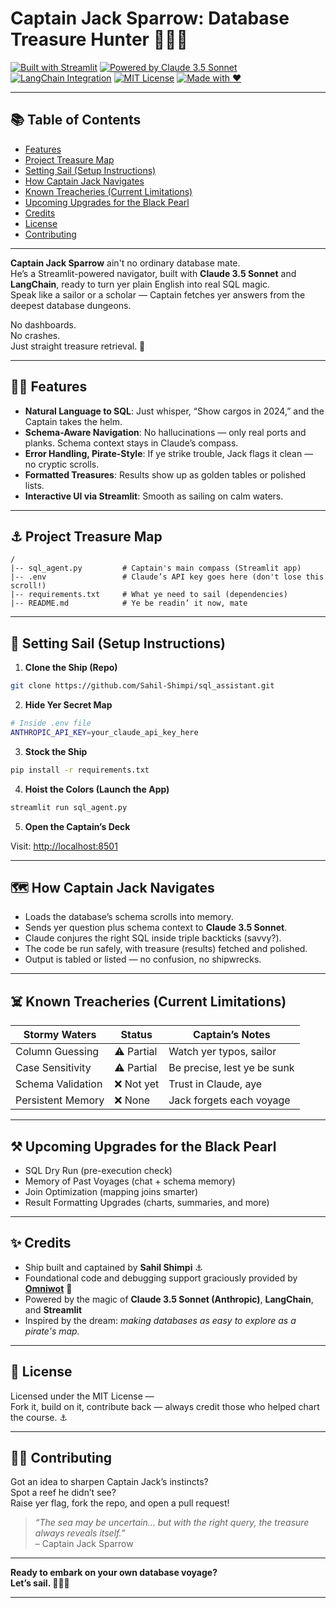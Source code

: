 # Captain Jack Sparrow: Database Treasure Hunter 🏴‍☠️⚓

[![Built with Streamlit](https://img.shields.io/badge/Built%20with-Streamlit-fc466b?logo=streamlit)](https://streamlit.io/)
[![Powered by Claude 3.5 Sonnet](https://img.shields.io/badge/Powered%20by-Claude%203.5%20Sonnet-blueviolet)](https://www.anthropic.com/index/claude)
[![LangChain Integration](https://img.shields.io/badge/Integration-LangChain-00bcd4)](https://www.langchain.dev/)
[![MIT License](https://img.shields.io/badge/License-MIT-green)](https://opensource.org/licenses/MIT)
[![Made with ❤️](https://img.shields.io/badge/Made%20with-%E2%9D%A4-red)](https://github.com/Sahil-Shimpi)

---

## 📚 Table of Contents

- [Features](#-features)
- [Project Treasure Map](#-project-treasure-map)
- [Setting Sail (Setup Instructions)](#-setting-sail-setup-instructions)
- [How Captain Jack Navigates](#-how-captain-jack-navigates)
- [Known Treacheries (Current Limitations)](#-known-treacheries-current-limitations)
- [Upcoming Upgrades for the Black Pearl](#-upcoming-upgrades-for-the-black-pearl)
- [Credits](#-credits)
- [License](#-license)
- [Contributing](#-contributing)

---

**Captain Jack Sparrow** ain't no ordinary database mate.  
He’s a Streamlit-powered navigator, built with **Claude 3.5 Sonnet** and **LangChain**, ready to turn yer plain English into real SQL magic.  
Speak like a sailor or a scholar — Captain fetches yer answers from the deepest database dungeons.

No dashboards.  
No crashes.  
Just straight treasure retrieval. 📜

---

## 🏴‍☠️ Features

- **Natural Language to SQL**: Just whisper, “Show cargos in 2024,” and the Captain takes the helm.
- **Schema-Aware Navigation**: No hallucinations — only real ports and planks. Schema context stays in Claude’s compass.
- **Error Handling, Pirate-Style**: If ye strike trouble, Jack flags it clean — no cryptic scrolls.
- **Formatted Treasures**: Results show up as golden tables or polished lists.
- **Interactive UI via Streamlit**: Smooth as sailing on calm waters.

---

## ⚓ Project Treasure Map

```
/
|-- sql_agent.py         # Captain's main compass (Streamlit app)
|-- .env                 # Claude’s API key goes here (don't lose this scroll!)
|-- requirements.txt     # What ye need to sail (dependencies)
|-- README.md            # Ye be readin’ it now, mate
```

---

## 🧭 Setting Sail (Setup Instructions)

1. **Clone the Ship (Repo)**

```bash
git clone https://github.com/Sahil-Shimpi/sql_assistant.git
```

2. **Hide Yer Secret Map**

```bash
# Inside .env file
ANTHROPIC_API_KEY=your_claude_api_key_here
```

3. **Stock the Ship**

```bash
pip install -r requirements.txt
```

4. **Hoist the Colors (Launch the App)**

```bash
streamlit run sql_agent.py
```

5. **Open the Captain’s Deck**

Visit: [http://localhost:8501](http://localhost:8501)

---

## 🗺️ How Captain Jack Navigates

- Loads the database’s schema scrolls into memory.
- Sends yer question plus schema context to **Claude 3.5 Sonnet**.
- Claude conjures the right SQL inside triple backticks (savvy?).
- The code be run safely, with treasure (results) fetched and polished.
- Output is tabled or listed — no confusion, no shipwrecks.

---

## ☠️ Known Treacheries (Current Limitations)

| Stormy Waters         | Status              | Captain’s Notes               |
| --------------------- | ------------------- | ------------------------------ |
| Column Guessing       | ⚠️ Partial           | Watch yer typos, sailor        |
| Case Sensitivity      | ⚠️ Partial           | Be precise, lest ye be sunk    |
| Schema Validation     | ❌ Not yet           | Trust in Claude, aye           |
| Persistent Memory     | ❌ None              | Jack forgets each voyage       |

---

## ⚒️ Upcoming Upgrades for the Black Pearl

- SQL Dry Run (pre-execution check)
- Memory of Past Voyages (chat + schema memory)
- Join Optimization (mapping joins smarter)
- Result Formatting Upgrades (charts, summaries, and more)

---

## ✨ Credits

- Ship built and captained by **Sahil Shimpi** ⚓  
- Foundational code and debugging support graciously provided by **[Omniwot](https://github.com/Omniwot)** 🌟  
- Powered by the magic of **Claude 3.5 Sonnet (Anthropic)**, **LangChain**, and **Streamlit**  
- Inspired by the dream: *making databases as easy to explore as a pirate's map.*

---

## 📜 License

Licensed under the MIT License —  
Fork it, build on it, contribute back — always credit those who helped chart the course. ⚓

---

## 🏴‍☠️ Contributing

Got an idea to sharpen Captain Jack’s instincts?  
Spot a reef he didn’t see?  
Raise yer flag, fork the repo, and open a pull request!

> *“The sea may be uncertain... but with the right query, the treasure always reveals itself.”*  
> – Captain Jack Sparrow

---

**Ready to embark on your own database voyage?**  
**Let’s sail. 🧭🏴‍☠️**

---